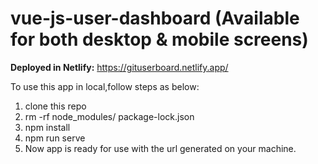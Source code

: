 # vue-js-user-dashboard (Available for both desktop & mobile screens) 

<b>Deployed in Netlify:</b> https://gituserboard.netlify.app/

To use this app in local,follow steps as below:
1. clone this repo
2. rm -rf node_modules/ package-lock.json
2. npm install
3. npm run serve
4. Now app is ready for use with the url generated on your machine.
